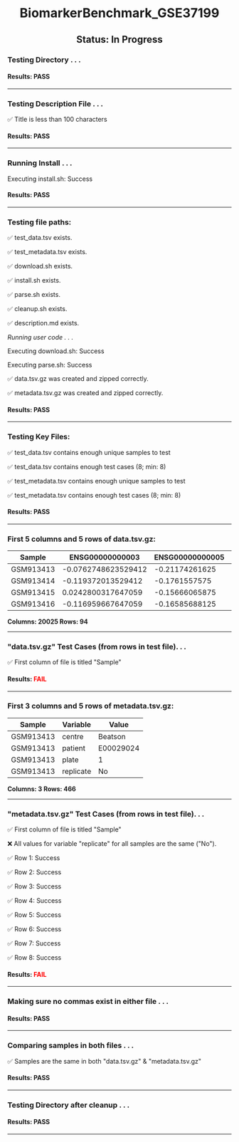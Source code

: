 <h1><center>BiomarkerBenchmark_GSE37199</center></h1>
<h2><center> Status: In Progress </center></h2>


### Testing Directory . . .

#### Results: PASS
---
### Testing Description File . . .

&#9989;	Title is less than 100 characters

#### Results: PASS
---
### Running Install . . .

Executing install.sh: Success

#### Results: PASS
---

### Testing file paths:

&#9989;	test_data.tsv exists.

&#9989;	test_metadata.tsv exists.

&#9989;	download.sh exists.

&#9989;	install.sh exists.

&#9989;	parse.sh exists.

&#9989;	cleanup.sh exists.

&#9989;	description.md exists.

*Running user code . . .*

Executing download.sh: Success

Executing parse.sh: Success

&#9989;	data.tsv.gz was created and zipped correctly.

&#9989;	metadata.tsv.gz was created and zipped correctly.

#### Results: PASS
---
### Testing Key Files:

&#9989;	test_data.tsv contains enough unique samples to test

&#9989;	test_data.tsv contains enough test cases (8; min: 8)

&#9989;	test_metadata.tsv contains enough unique samples to test

&#9989;	test_metadata.tsv contains enough test cases (8; min: 8)

#### Results: PASS
---

### First 5 columns and 5 rows of data.tsv.gz:

|	Sample	|	ENSG00000000003	|	ENSG00000000005	|	ENSG00000000419	|	ENSG00000000457	|
|	---	|	---	|	---	|	---	|	---	|
|	GSM913413	|	-0.0762748623529412	|	-0.21174261625	|	1.49106462555556	|	0.9648578815625	|
|	GSM913414	|	-0.119372013529412	|	-0.1761557575	|	1.21681543777778	|	0.7463705246875	|
|	GSM913415	|	0.0242800317647059	|	-0.15666065875	|	1.2706031	|	0.77944182	|
|	GSM913416	|	-0.116959667647059	|	-0.16585688125	|	1.29088456555556	|	0.6715411259375	|

**Columns: 20025 Rows: 94**

---
### "data.tsv.gz" Test Cases (from rows in test file). . .

&#9989;	First column of file is titled "Sample"

#### Results: **<font color="red">FAIL</font>**
---
### First 3 columns and 5 rows of metadata.tsv.gz:

|	Sample	|	Variable	|	Value	|
|	---	|	---	|	---	|
|	GSM913413	|	centre	|	Beatson	|
|	GSM913413	|	patient	|	E00029024	|
|	GSM913413	|	plate	|	1	|
|	GSM913413	|	replicate	|	No	|

**Columns: 3 Rows: 466**

---
### "metadata.tsv.gz" Test Cases (from rows in test file). . .

&#9989;	First column of file is titled "Sample"

&#10060;	All values for variable "replicate" for all samples are the same ("No").

&#9989;	Row 1: Success

&#9989;	Row 2: Success

&#9989;	Row 3: Success

&#9989;	Row 4: Success

&#9989;	Row 5: Success

&#9989;	Row 6: Success

&#9989;	Row 7: Success

&#9989;	Row 8: Success

#### Results: **<font color="red">FAIL</font>**
---
### Making sure no commas exist in either file . . .

#### Results: PASS
---
### Comparing samples in both files . . .

&#9989;	Samples are the same in both "data.tsv.gz" & "metadata.tsv.gz"

#### Results: PASS

---
### Testing Directory after cleanup . . .

#### Results: PASS
---
